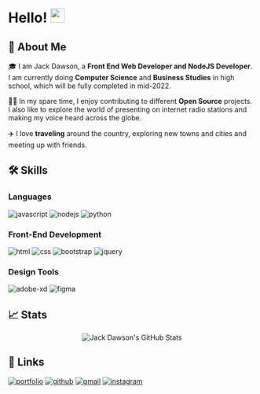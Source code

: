 # Hello!  <img src="https://media.giphy.com/media/hvRJCLFzcasrR4ia7z/giphy.gif" width="29px">

## 🚀 About Me

🎓 I am Jack Dawson, a **Front End Web Developer and NodeJS Developer**. I am currently doing **Computer Science** and **Business Studies** in high school, which will be fully completed  in mid-2022.

👨‍💻 In my spare time, I enjoy contributing to different **Open Source** projects. I also like to explore the world of presenting on internet radio stations and making my voice heard across the globe.

✈️ I love **traveling** around the country, exploring new towns and cities and meeting up with friends.

## 🛠️ Skills

### Languages

![javascript](https://img.shields.io/badge/JavaScript-323330?style=for-the-badge&logo=javascript&logoColor=F7DF1E)
![nodejs](https://img.shields.io/badge/NodeJS-323330?style=for-the-badge&logo=javascript&logoColor=F7DF1E)
![python](https://img.shields.io/badge/Python-3776AB?style=for-the-badge&logo=python&logoColor=white)

### Front-End Development

![html](https://img.shields.io/badge/HTML5-E34F26?style=for-the-badge&logo=html5&logoColor=white)
![css](https://img.shields.io/badge/CSS3-1572B6?style=for-the-badge&logo=css3&logoColor=white)
![bootstrap](https://img.shields.io/badge/Bootstrap-563D7C?style=for-the-badge&logo=bootstrap&logoColor=white)
![jquery](https://img.shields.io/badge/jQuery-0769AD?style=for-the-badge&logo=jquery&logoColor=white)


### Design Tools

![adobe-xd](https://img.shields.io/badge/abode_xd-470137?style=for-the-badge&logo=adobe-xd&logoColor=white)
![figma](https://img.shields.io/badge/figma-000000?style=for-the-badge&logo=figma&logoColor=white)

## 📈 Stats

<div align="center">
    <img src="https://github-readme-stats.vercel.app/api?username=jqcktalks&show_icons=true&hide_border=true" alt="Jack Dawson's GitHub Stats">
</div>

## 🔗 Links

[![portfolio](https://img.shields.io/badge/Portfolio-5340ff?style=for-the-badge&logo=Google-chrome&logoColor=white)](https://jqck.io)
[![github](https://img.shields.io/badge/GitHub-000000?style=for-the-badge&logo=GitHub&logoColor=white)](https://github.com/jqcktalks)
[![gmail](https://img.shields.io/badge/Gmail-D14836?style=for-the-badge&logo=Gmail&logoColor=white)](mailto:jackdawson2919@gmail.com)
[![instagram](https://img.shields.io/badge/Instagram-E4405F?style=for-the-badge&logo=instagram&logoColor=white)](https://www.instagram.com/jqcktalks/)
